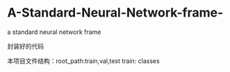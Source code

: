 # A-Standard-Neural-Network-frame-
a standard neural network frame

封装好的代码

本项目文件结构：root_path:train,val,test
                train: classes
